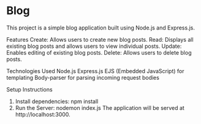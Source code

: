 # Blog

This project is a simple blog application built using Node.js and Express.js.

Features
Create: Allows users to create new blog posts.
Read: Displays all existing blog posts and allows users to view individual posts.
Update: Enables editing of existing blog posts.
Delete: Allows users to delete blog posts.

Technologies Used
Node.js
Express.js
EJS (Embedded JavaScript) for templating
Body-parser for parsing incoming request bodies

Setup Instructions
1. Install dependencies:
   npm install
2. Run the Server:
   nodemon index.js
   The application will be served at http://localhost:3000.

